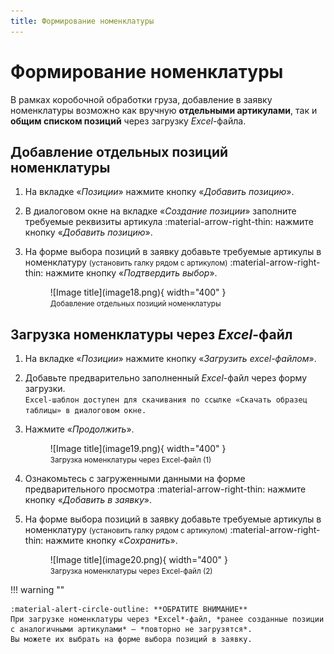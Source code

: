 ```yaml
---
title: Формирование номенклатуры
---
```

<!-- Google tag (gtag.js) -->
<script async src="https://www.googletagmanager.com/gtag/js?id=G-FYVP33C6EY"></script>
<script>
  window.dataLayer = window.dataLayer || [];
  function gtag(){dataLayer.push(arguments);}
  gtag('js', new Date());

  gtag('config', 'G-FYVP33C6EY');
</script>

<!-- Yandex.Metrika counter -->
<script type="text/javascript">
    (function(m,e,t,r,i,k,a){
        m[i]=m[i]||function(){(m[i].a=m[i].a||[]).push(arguments)};
        m[i].l=1*new Date();
        for (var j = 0; j < document.scripts.length; j++) {if (document.scripts[j].src === r) { return; }}
        k=e.createElement(t),a=e.getElementsByTagName(t)[0],k.async=1,k.src=r,a.parentNode.insertBefore(k,a)
    })(window, document,'script','https://mc.yandex.ru/metrika/tag.js', 'ym');

    ym(103210143, 'init', {webvisor:true, clickmap:true, accurateTrackBounce:true, trackLinks:true});
</script>
<noscript><div><img src="https://mc.yandex.ru/watch/103210143" style="position:absolute; left:-9999px;" alt="" /></div></noscript>
<!-- /Yandex.Metrika counter -->

# Формирование номенклатуры

В рамках коробочной обработки груза, добавление в заявку номенклатуры возможно как вручную **отдельными артикулами**, так и **общим списком позиций** через загрузку *Excel*-файла.

## Добавление отдельных позиций номенклатуры

1. На вкладке «*Позиции*» нажмите кнопку «*Добавить позицию*».
2. В диалоговом окне на вкладке «*Создание позиции*» заполните требуемые реквизиты артикула :material-arrow-right-thin: нажмите кнопку «*Добавить позицию*».
3. На форме выбора позиций в заявку добавьте требуемые артикулы в номенклатуру <small>(установить галку рядом с артикулом)</small> :material-arrow-right-thin: нажмите кнопку «*Подтвердить выбор*».

    <figure markdown="span">
        ![Image title](image18.png){ width="400" }
        <figcaption><small>Добавление отдельных позиций номенклатуры</small></figcaption>
    </figure>

## Загрузка номенклатуры через *Excel*-файл

1. На вкладке «*Позиции*» нажмите кнопку «*Загрузить excel-файлом*».
2. Добавьте предварительно заполненный *Excel*-файл через форму загрузки.  
`Excel-шаблон доступен для скачивания по ссылке «Скачать образец таблицы» в диалоговом окне.`
3. Нажмите «*Продолжить*».

    <figure markdown="span">
        ![Image title](image19.png){ width="400" }
        <figcaption><small>Загрузка номенклатуры через Excel-файл (1)</small></figcaption>
    </figure>

4. Ознакомьтесь с загруженными данными на форме предварительного просмотра :material-arrow-right-thin: нажмите кнопку «*Добавить в заявку*».
5. На форме выбора позиций в заявку добавьте требуемые артикулы в номенклатуру <small>(установить галку рядом с артикулом)</small> :material-arrow-right-thin: нажмите кнопку «*Сохранить*».

    <figure markdown="span">
        ![Image title](image20.png){ width="400" }
        <figcaption><small>Загрузка номенклатуры через Excel-файл (2)</small></figcaption>
    </figure>

!!! warning ""

    :material-alert-circle-outline: **ОБРАТИТЕ ВНИМАНИЕ**  
    При загрузке номенклатуры через *Excel*-файл, *ранее созданные позиции с аналогичными артикулами* – *повторно не загрузятся*.  
    Вы можете их выбрать на форме выбора позиций в заявку.        
